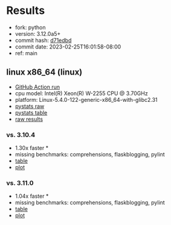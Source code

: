 # Results

- fork: python
- version: 3.12.0a5+
- commit hash: [d71edbd](https://github.com/python/cpython/commit/d71edbd)
- commit date: 2023-02-25T16:01:58-08:00
- ref: main

## linux x86_64 (linux)

- [GitHub Action run](https://github.com/faster-cpython/benchmarking/actions/runs/4272542549)
- cpu model: Intel(R) Xeon(R) W-2255 CPU @ 3.70GHz
- platform: Linux-5.4.0-122-generic-x86_64-with-glibc2.31
- [pystats raw](bm-20230225-linux-x86_64-python-main-3.12.0a5%2B-d71edbd-pystats.json)
- [pystats table](bm-20230225-linux-x86_64-python-main-3.12.0a5%2B-d71edbd-pystats.md)
- [raw results](bm-20230225-linux-x86_64-python-main-3.12.0a5%2B-d71edbd.json)

### vs. 3.10.4

- 1.30x faster \*
- missing benchmarks: comprehensions, flaskblogging, pylint
- [table](bm-20230225-linux-x86_64-python-main-3.12.0a5%2B-d71edbd-vs-3.10.4.md)
- [plot](bm-20230225-linux-x86_64-python-main-3.12.0a5%2B-d71edbd-vs-3.10.4.png)

### vs. 3.11.0

- 1.04x faster \*
- missing benchmarks: comprehensions, flaskblogging, pylint
- [table](bm-20230225-linux-x86_64-python-main-3.12.0a5%2B-d71edbd-vs-3.11.0.md)
- [plot](bm-20230225-linux-x86_64-python-main-3.12.0a5%2B-d71edbd-vs-3.11.0.png)

